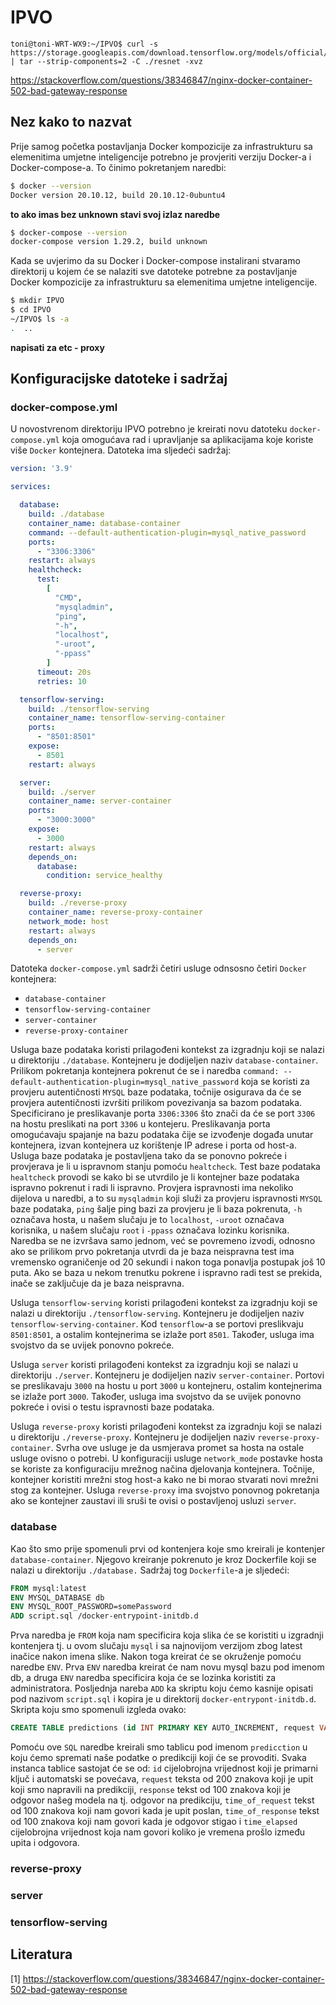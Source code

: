 # IPVO

```shell
toni@toni-WRT-WX9:~/IPVO$ curl -s https://storage.googleapis.com/download.tensorflow.org/models/official/20181001_resnet/savedmodels/resnet_v2_fp32_savedmodel_NHWC_jpg.tar.gz | tar --strip-components=2 -C ./resnet -xvz
```
<https://stackoverflow.com/questions/38346847/nginx-docker-container-502-bad-gateway-response>

## Nez kako to nazvat

Prije samog početka postavljanja Docker kompozicije za infrastrukturu sa elemenitima umjetne inteligencije potrebno je provjeriti verziju Docker-a i Docker-compose-a. To činimo pokretanjem naredbi:

```bash
$ docker --version
Docker version 20.10.12, build 20.10.12-0ubuntu4
```

**to ako imas bez unknown stavi svoj izlaz naredbe**

```bash
$ docker-compose --version
docker-compose version 1.29.2, build unknown
```

Kada se uvjerimo da su Docker i Docker-compose instalirani stvaramo direktorij u kojem će se nalaziti sve datoteke potrebne za postavljanje Docker kompozicije za infrastrukturu sa elemenitima umjetne inteligencije.

```bash
$ mkdir IPVO
$ cd IPVO
~/IPVO$ ls -a
.  ..
```

**napisati za etc - proxy** 

## Konfiguracijske datoteke i sadržaj

### docker-compose.yml

U novostvrenom direktoriju IPVO potrebno je kreirati novu datoteku ```docker-compose.yml``` koja omogućava rad i upravljanje sa aplikacijama koje koriste više ```Docker``` kontejnera. Datoteka ima sljedeći sadržaj:

```yml
version: '3.9'

services:

  database:
    build: ./database
    container_name: database-container
    command: --default-authentication-plugin=mysql_native_password
    ports:
      - "3306:3306"
    restart: always
    healthcheck:
      test:
        [
          "CMD",
          "mysqladmin",
          "ping",
          "-h",
          "localhost",
          "-uroot",
          "-ppass"
        ]
      timeout: 20s
      retries: 10

  tensorflow-serving:
    build: ./tensorflow-serving
    container_name: tensorflow-serving-container
    ports:
      - "8501:8501"
    expose:
      - 8501
    restart: always

  server:
    build: ./server
    container_name: server-container
    ports:
      - "3000:3000"
    expose:
      - 3000
    restart: always
    depends_on:
      database:
        condition: service_healthy

  reverse-proxy:
    build: ./reverse-proxy
    container_name: reverse-proxy-container
    network_mode: host
    restart: always
    depends_on:
      - server
```

Datoteka ```docker-compose.yml``` sadrži četiri usluge odnsosno četiri ```Docker``` kontejnera:
- ```database-container``` 
- ```tensorflow-serving-container```
- ```server-container```
- ```reverse-proxy-container```

Usluga baze podataka koristi prilagođeni kontekst za izgradnju koji se nalazi u direktoriju ```./database```. Kontejneru je dodijeljen naziv ```database-container```. Prilikom pokretanja kontejnera pokrenut će se i naredba ```command: --default-authentication-plugin=mysql_native_password``` koja se koristi za provjeru autentičnosti ```MYSQL``` baze podataka, točnije osigurava da će se provjera autentičnosti izvršiti prilikom povezivanja sa bazom podataka. Specificirano je preslikavanje porta ```3306:3306``` što znači da će se port ```3306``` na hostu preslikati na port ```3306``` u kontejeru. Preslikavanja porta omogućavaju spajanje na bazu podataka čije se izvođenje događa unutar kontejnera, izvan kontejnera uz korištenje IP adrese i porta od host-a. Usluga baze podataka je postavljena tako da se ponovno pokreće i provjerava je li u ispravnom stanju pomoću ```healtcheck```. 
Test baze podataka ```healtcheck``` provodi se kako bi se utvrdilo je li kontejner baze podataka ispravno pokrenut i radi li ispravno. Provjera ispravnosti ima nekoliko dijelova u naredbi, a to su ```mysqladmin``` koji služi za provjeru ispravnosti ```MYSQL``` baze podataka, ```ping``` šalje ping bazi za provjeru je li baza pokrenuta, ```-h``` označava hosta, u našem slučaju je to ```localhost```, ```-uroot``` označava korisnika, u našem slučaju ```root``` i ```-ppass``` označava lozinku korisnika. Naredba se ne izvršava samo jednom, već se povremeno izvodi, odnosno ako se prilikom prvo pokretanja utvrdi da je baza neispravna test ima vremensko ograničenje od 20 sekundi i nakon toga ponavlja postupak još 10 puta. Ako se baza u nekom trenutku pokrene i ispravno radi test se prekida, inače se zaključuje da je baza neispravna.

Usluga ```tensorflow-serving``` koristi prilagođeni kontekst za izgradnju koji se nalazi u direktoriju ```./tensorflow-serving```. Kontejneru je dodijeljen naziv ```tensorflow-serving-container```. Kod ```tensorflow```-a se portovi preslikvaju ```8501:8501```, a ostalim kontejnerima se izlaže port ```8501```. Također, usluga ima svojstvo da se uvijek ponovno pokreće.

Usluga ```server``` koristi prilagođeni kontekst za izgradnju koji se nalazi u direktoriju ```./server```. Kontejneru je dodijeljen naziv ```server-container```. Portovi se preslikavaju ```3000``` na hostu u port ```3000``` u kontejneru, ostalim kontejnerima se izlaže port ```3000```. Također, usluga ima svojstvo da se uvijek ponovno pokreće i ovisi o testu ispravnosti baze podataka.

Usluga ```reverse-proxy``` koristi prilagođeni kontekst za izgradnju koji se nalazi u direktoriju ```./reverse-proxy```. Kontejneru je dodijeljen naziv ```reverse-proxy-container```. Svrha ove usluge je da usmjerava promet sa hosta na ostale usluge ovisno o potrebi. U konfiguraciji usluge ```network_mode``` postavke hosta se koriste za konfiguraciju mrežnog načina djelovanja kontejnera. Točnije, kontejner koristiti mrežni stog host-a kako ne bi morao stvarati novi mrežni stog za kontejner. Usluga ```reverse-proxy``` ima svojstvo ponovnog pokretanja ako se kontejner zaustavi ili sruši te ovisi o postavljenoj usluzi ```server```.

### database

Kao što smo prije spomenuli prvi od kontenjera koje smo kreirali je kontenjer ```database-container```. Njegovo kreiranje pokrenuto je kroz Dockerfile koji se nalazi u direktoriju ```./database.``` Sadržaj tog ```Dockerfile```-a je sljedeći:

```dockerfile
FROM mysql:latest
ENV MYSQL_DATABASE db
ENV MYSQL_ROOT_PASSWORD=somePassword
ADD script.sql /docker-entrypoint-initdb.d
```
Prva naredba je ```FROM``` koja nam specificira koja slika će se koristiti u izgradnji kontenjera tj. u ovom slučaju ```mysql``` i sa najnovijom verzijom zbog latest inačice nakon imena slike. Nakon toga kreirat će se okruženje pomoću naredbe ```ENV```. Prva ```ENV``` naredba kreirat će nam novu mysql bazu pod imenom db, a druga ```ENV``` naredba specificira koja će se lozinka koristiti za administratora. Posljednja nareba ```ADD``` ka skriptu koju ćemo kasnije opisati pod nazivom ```script.sql``` i kopira je u direktorij ```docker-entrypont-initdb.d```. Skripta koju smo spomenuli izgleda ovako:

```sql
CREATE TABLE predictions (id INT PRIMARY KEY AUTO_INCREMENT, request VARCHAR(200),response VARCHAR(100), time_of_request VARCHAR(100), time_of_response VARCHAR(100), time_elapsed INT);
```

Pomoću ove ```SQL``` naredbe kreirali smo tablicu pod imenom ```predicction``` u koju ćemo spremati naše podatke o predikciji koji će se provoditi. Svaka instanca tablice sastojat će se od: ```id``` cijelobrojna vrijednost koji je primarni ključ i automatski se povećava, ```request``` teksta od 200 znakova koji je upit koji smo napravili na predikciji, ```response``` tekst od 100 znakova koji je odgovor našeg modela na tj. odgovor na predikciju, ```time_of_request``` tekst od 100 znakova koji nam govori kada je upit poslan, ```time_of_response``` tekst od 100 znakova koji nam govori kada je odgovor stigao i ```time_elapsed``` cijelobrojna vrijednost koja nam govori koliko je vremena prošlo između upita i odgovora.


### reverse-proxy

### server

### tensorflow-serving


## Literatura
[1] <https://stackoverflow.com/questions/38346847/nginx-docker-container-502-bad-gateway-response>

